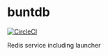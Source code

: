 # buntdb

[![CircleCI](https://circleci.com/gh/Elojah/buntdb/tree/master.svg?style=svg)](https://circleci.com/gh/Elojah/buntdb/tree/master)

Redis service including launcher
